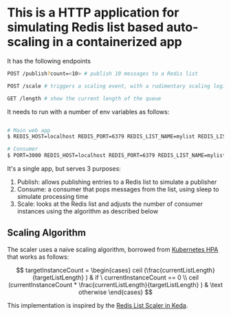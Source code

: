 # This is a HTTP application for simulating Redis list based auto-scaling in a containerized app

It has the following endpoints

```bash
POST /publish?count=<10> # publish 10 messages to a Redis list

POST /scale # triggers a scaling event, with a rudimentary scaling logic

GET /length # show the current length of the queue
```

It needs to run with a number of env variables as follows:

```bash

# Main web app
$ REDIS_HOST=localhost REDIS_PORT=6379 REDIS_LIST_NAME=mylist REDIS_LIST_LENGTH=100 CONSUMER_PROJECT_ID=sohansm-project CONSUMER_REGION=us-central1 CONSUMER_SERVICE_NAME=redis-consumer MAX_INSTANCE_COUNT=50 go run main.go

# Consumer
$ PORT=3000 REDIS_HOST=localhost REDIS_PORT=6379 REDIS_LIST_NAME=mylist MODE=CONSUMER REDIS_CONSUMPTION_TIME_MILS=100 go run main.go
```

It's a single app, but serves 3 purposes:

1. Publish: allows publishing entries to a Redis list to simulate a publisher
2. Consume: a consumer that pops messages from the list, using sleep to simulate processing time
3. Scale: looks at the Redis list and adjusts the number of consumer instances using the algorithm as described below

## Scaling Algorithm

The scaler uses a naive scaling algorithm, borrowed from [Kubernetes HPA](https://kubernetes.io/docs/tasks/run-application/horizontal-pod-autoscale/#algorithm-details) that works as follows:

$$
targetInstanceCount = \begin{cases}
  ceil (\frac{currentListLength}{targetListLength} ) & if \ currentInstanceCount == 0 \\
  ceil (currentInstanceCount * \frac{currentListLength}{targetListLength} ) & \text otherwise
\end{cases}
$$

This implementation is inspired by the [Redis List Scaler in Keda](https://keda.sh/docs/1.4/scalers/redis-lists/).